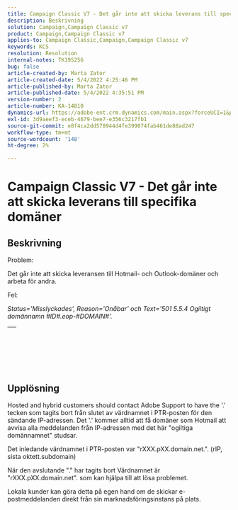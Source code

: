 ```yaml
---
title: Campaign Classic V7 - Det går inte att skicka leverans till specifika domäner
description: Beskrivning
solution: Campaign,Campaign Classic v7
product: Campaign,Campaign Classic v7
applies-to: Campaign Classic,Campaign,Campaign Classic v7
keywords: KCS
resolution: Resolution
internal-notes: TK195256
bug: false
article-created-by: Marta Zator
article-created-date: 5/4/2022 4:25:46 PM
article-published-by: Marta Zator
article-published-date: 5/4/2022 4:35:51 PM
version-number: 2
article-number: KA-14810
dynamics-url: https://adobe-ent.crm.dynamics.com/main.aspx?forceUCI=1&pagetype=entityrecord&etn=knowledgearticle&id=071673d8-c6cb-ec11-a7b5-6045bd00d4f5
exl-id: 3d9aeef3-eceb-4679-bee7-e356c3217fb1
source-git-commit: e8f4ca2dd578944d4fe399074fab461de88ad247
workflow-type: tm+mt
source-wordcount: '148'
ht-degree: 2%

---
```


# Campaign Classic V7 - Det går inte att skicka leverans till specifika domäner

## Beskrivning


Problem:

Det går inte att skicka leveransen till Hotmail- och Outlook-domäner och arbeta för andra.



Fel:

*Status=&#39;Misslyckades&#39;, Reason=&#39;Onåbar&#39; och Text=&#39;501 5.5.4 Ogiltigt domännamn #ID#.eop-#DOMAIN#&#39;.*


|   |
| --- |

<br><br> <br>

## Upplösning


Hosted and hybrid customers should contact Adobe Support to have the &#39;.&#39; tecken som tagits bort från slutet av värdnamnet i PTR-posten för den sändande IP-adressen. Det &#39;.&#39; kommer alltid att få domäner som Hotmail att avvisa alla meddelanden från IP-adressen med det här &quot;ogiltiga domännamnet&quot; studsar.

Det inledande värdnamnet i PTR-posten var &quot;rXXX.pXX.domain.net.&quot;. (rIP, sista oktett.subdomain)

När den avslutande &quot;.&quot; har tagits bort Värdnamnet är &quot;rXXX.pXX.domain.net&quot;. som kan hjälpa till att lösa problemet.

Lokala kunder kan göra detta på egen hand om de skickar e-postmeddelanden direkt från sin marknadsföringsinstans på plats.
